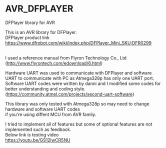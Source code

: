 # AVR_DFPLAYER
DFPlayer library for AVR<br>

This is an AVR library for DFPlayer. <br>
DFPlayer product link<br>
https://www.dfrobot.com/wiki/index.php/DFPlayer_Mini_SKU:DFR0299<br><br>

I used a reference manual from Flyron Technology Co., Ltd<br>
(http://www.flyrontech.com/edownload/6.html)<br>

Hardware UART was used to communicate with DFPlayer and software UART to communicate with PC as Atmega328p has only one UART port. Software UART codes were written by danni and I modified some codes for better understanding and coding style.
(https://community.atmel.com/projects/second-uart-software)

This library was only tested with Atmega328p so may need to change hardware and software UART codes<br>
if you're using diffent MCU from AVR family.

I tried to implement all of features but some of optional features are not implemented such as feedback.<br> 
Below link is testing video<br>
https://youtu.be/GS12IwCR5NU
